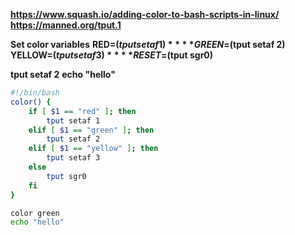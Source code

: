 **https://www.squash.io/adding-color-to-bash-scripts-in-linux/**
**https://manned.org/tput.1**

**Set color variables**
**RED=$(tput setaf 1)**
**GREEN=$(tput setaf 2)**
**YELLOW=$(tput setaf 3)**
**RESET=$(tput sgr0)**

**tput setaf 2**
**echo "hello"**

```bash
#!/bin/bash
color() {
    if [ $1 == "red" ]; then
        tput setaf 1
    elif [ $1 == "green" ]; then
        tput setaf 2
    elif [ $1 == "yellow" ]; then
        tput setaf 3
    else
        tput sgr0
    fi
}

color green
echo "hello"
```